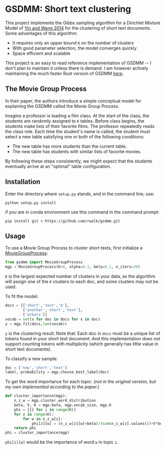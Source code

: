 # GSDMM: Short text clustering

This project implements the Gibbs sampling algorithm for a Dirichlet Mixture Model of [Yin and Wang 2014](https://pdfs.semanticscholar.org/058a/d0815ce350f0e7538e00868c762be78fe5ef.pdf) for the 
clustering of short text documents. 
Some advantages of this algorithm:
 - It requires only an upper bound `K` on the number of clusters
 - With good parameter selection, the model converges quickly
 - Space efficient and scalable

This project is an easy to read reference implementation of GSDMM -- I don't plan to maintain it unless there is demand. I am however actively maintaining the much faster Rust version of GSDMM [here](https://github.com/rwalk/gsdmm-rust).

## The Movie Group Process
In their paper, the authors introduce a simple conceptual model for explaining the GSDMM called the Movie Group Process.

Imagine a professor is leading a film class. At the start of the class, the students
are randomly assigned to `K` tables. Before class begins, the students make lists of
their favorite films. The professor repeatedly reads the class role. Each time the student's name is called,
the student must select a new table satisfying one or both of the following conditions:

- The new table has more students than the current table.
- The new table has students with similar lists of favorite movies.

By following these steps consistently, we might expect that the students eventually arrive at an "optimal" table configuration.

## Installation
Enter the directory where `setup.py` stands, and in the command line, use:
```
python setup.py install
```
if you are in conda environment use this command in the command prompt:
```
pip install git + https://github.com/rwalk/gsdmm.git

```

## Usage
To use a Movie Group Process to cluster short texts, first initialize a [MovieGroupProcess](gsdmm/mgp.py):
```python
from gsdmm import MovieGroupProcess
mgp = MovieGroupProcess(K=8, alpha=0.1, beta=0.1, n_iters=30)
```
`K` is the largest expected number of clusters in your data, as the algorithm will assign one of the `K` clusters to each doc, and some clusters may not be used.

To fit the model:
```python
docs = [['short','text','A'],
        ['another','short','text'],
        ['others']]
vocab = set(x for doc in docs for x in doc)
y = mgp.fit(docs,len(vocab))
```
`y` is the clustering result. 
Note that: Each doc in `docs` must be a unique list of tokens found in your short text document. And this implementation does not support counting tokens with multiplicity (which generally has little value in short text documents).

To classify a new sample:
```python
doc = ['new','short','text']
label, probability = mgp.choose_best_label(doc)
```

To get the word importance for each topic: _(not in the original version, but my own implemented according to the paper.)_
```python
def cluster_importance(mgp):
    n_z_w = mgp.cluster_word_distribution
    beta, V, K = mgp.beta, mgp.vocab_size, mgp.K
    phi = [{} for i in range(K)]        
    for z in range(K):
        for w in n_z_w[z]:
            phi[z][w] = (n_z_w[z][w]+beta)/(sum(n_z_w[z].values())+V*beta)
    return phi
phi = cluster_importance(mgp)
```
`phi[i][w]` would be the importance of word `w` in topic `i`.
